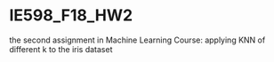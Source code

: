 # IE598_F18_HW2
the second assignment in Machine Learning Course: applying KNN of different k to the iris dataset
